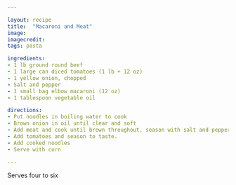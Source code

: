 ```yaml
---

layout: recipe
title:  "Macaroni and Meat"
image: 
imagecredit:
tags: pasta

ingredients:
- 1 lb ground round beef
- 1 large can diced tomatoes (1 lb + 12 oz)
- 1 yellow onion, chopped
- Salt and pepper
- 1 small bag elbow macaroni (12 oz)
- 1 tablespoon vegetable oil

directions:
- Put noodles in boiling water to cook
- Brown onion in oil until clear and soft
- Add meat and cook until brown throughout, season with salt and pepper while browning
- Add tomatoes and season to taste. 
- Add cooked noodles
- Serve with corn

---
```


Serves four to six
